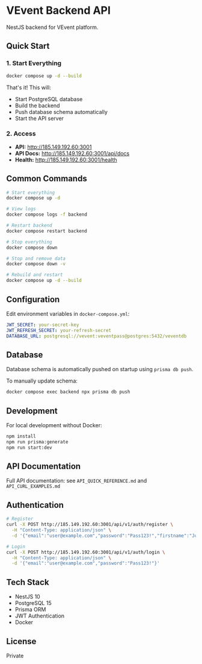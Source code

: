 # VEvent Backend API

NestJS backend for VEvent platform.

## Quick Start

### 1. Start Everything

```bash
docker compose up -d --build
```

That's it! This will:
- Start PostgreSQL database
- Build the backend
- Push database schema automatically
- Start the API server

### 2. Access

- **API:** http://185.149.192.60:3001
- **API Docs:** http://185.149.192.60:3001/api/docs
- **Health:** http://185.149.192.60:3001/health

## Common Commands

```bash
# Start everything
docker compose up -d

# View logs
docker compose logs -f backend

# Restart backend
docker compose restart backend

# Stop everything
docker compose down

# Stop and remove data
docker compose down -v

# Rebuild and restart
docker compose up -d --build
```

## Configuration

Edit environment variables in `docker-compose.yml`:

```yaml
JWT_SECRET: your-secret-key
JWT_REFRESH_SECRET: your-refresh-secret
DATABASE_URL: postgresql://vevent:veventpass@postgres:5432/veventdb
```

## Database

Database schema is automatically pushed on startup using `prisma db push`.

To manually update schema:
```bash
docker compose exec backend npx prisma db push
```

## Development

For local development without Docker:

```bash
npm install
npm run prisma:generate
npm run start:dev
```

## API Documentation

Full API documentation: see `API_QUICK_REFERENCE.md` and `API_CURL_EXAMPLES.md`

## Authentication

```bash
# Register
curl -X POST http://185.149.192.60:3001/api/v1/auth/register \
  -H "Content-Type: application/json" \
  -d '{"email":"user@example.com","password":"Pass123!","firstname":"John","lastname":"Doe"}'

# Login
curl -X POST http://185.149.192.60:3001/api/v1/auth/login \
  -H "Content-Type: application/json" \
  -d '{"email":"user@example.com","password":"Pass123!"}'
```

## Tech Stack

- NestJS 10
- PostgreSQL 15
- Prisma ORM
- JWT Authentication
- Docker

## License

Private
